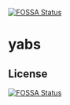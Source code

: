 [![FOSSA Status](https://app.fossa.io/api/projects/git%2Bgithub.com%2Fyabslabs%2Fyabs.svg?type=shield)](https://app.fossa.io/projects/git%2Bgithub.com%2Fyabslabs%2Fyabs?ref=badge_shield)

# yabs

## License
[![FOSSA Status](https://app.fossa.io/api/projects/git%2Bgithub.com%2Fyabslabs%2Fyabs.svg?type=large)](https://app.fossa.io/projects/git%2Bgithub.com%2Fyabslabs%2Fyabs?ref=badge_large)